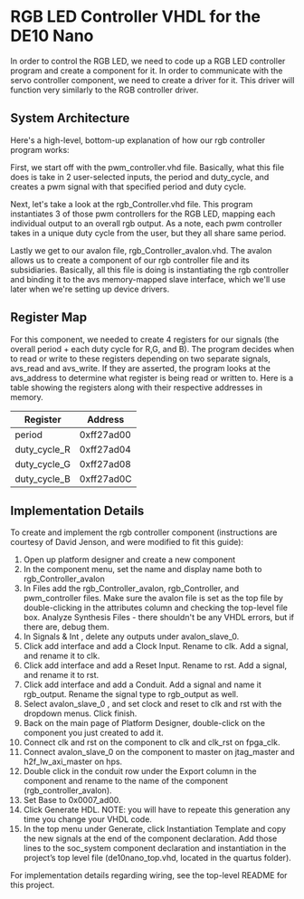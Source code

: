 # RGB LED Controller VHDL for the DE10 Nano

In order to control the RGB LED, we need to code up a RGB LED controller program and create a component for it.
In order to communicate with the servo controller component, we need to create a driver for it. This driver will function very similarly to the RGB controller driver.

## System Architecture

Here's a high-level, bottom-up explanation of how our rgb controller program works:

First, we start off with the pwm_controller.vhd file. Basically, what this file does is take in 2 user-selected inputs, the period and duty_cycle, and creates a pwm signal with that specified period and duty cycle.

Next, let's take a look at the rgb_Controller.vhd file. This program instantiates 3 of those pwm controllers for the RGB LED, mapping each individual output to an overall rgb output. As a note, each pwm controller takes in a unique duty cycle from the user, but they all share same period. 

Lastly we get to our avalon file, rgb_Controller_avalon.vhd. The avalon allows us to create a component of our rgb controller file and its subsidiaries. Basically, all this file is doing is instantiating the rgb controller and binding it to the avs memory-mapped slave interface, which we'll use later when we're setting up device drivers. 

## Register Map

For this component, we needed to create 4 registers for our signals (the overall period + each duty cycle for R,G, and B). The program decides when to read or write to these registers depending on two separate signals, avs_read and avs_write. If they are asserted, the program looks at the avs_address to determine what register is being read or written to. Here is a table showing the registers along with their respective addresses in memory.

| Register      | Address      |
| ------------- | ------------ |
| period        | 0xff27ad00   |
| duty_cycle_R  | 0xff27ad04   |
| duty_cycle_G  | 0xff27ad08   |
| duty_cycle_B  | 0xff27ad0C   |

## Implementation Details

To create and implement the rgb controller component (instructions are courtesy of David Jenson, and were modified to fit this guide):

1. Open up platform designer and create a new component
2. In the component menu, set the name and display name both to rgb_Controller_avalon
3. In Files add the rgb_Controller_avalon, rgb_Controller, and pwm_controller files. Make sure the avalon file is set as the top file by double-clicking in the attributes column and checking the top-level file box. Analyze Synthesis Files - there shouldn't be any VHDL errors, but if there are, debug them.
4. In Signals & Int , delete any outputs under avalon_slave_0.
5. Click add interface and add a Clock Input. Rename to clk. Add a signal, and rename it to clk.
6. Click add interface and add a Reset Input. Rename to rst. Add a signal, and rename it to rst.
7. Click add interface and add a Conduit. Add a signal and name it rgb_output. Rename the signal type to rgb_output as well.
8. Select avalon_slave_0 , and set clock and reset to clk and rst with the dropdown menus. Click finish.
9. Back on the main page of Platform Designer, double-click on the component you just created to add it.
10. Connect clk and rst on the component to clk and clk_rst on fpga_clk.
11. Connect avalon_slave_0 on the component to master on jtag_master and h2f_lw_axi_master on hps.
12. Double click in the conduit row under the Export column in the component and rename to the name of the component (rgb_controller_avalon).
13. Set Base to 0x0007_ad00.
14. Click Generate HDL. NOTE: you will have to repeate this generation any time you change your VHDL code.
15. In the top menu under Generate, click Instantiation Template and copy the new signals at the end of the component declaration. Add those lines to the soc_system component declaration and instantiation in the project’s top level file (de10nano_top.vhd, located in the quartus folder).

For implementation details regarding wiring, see the top-level README for this project.